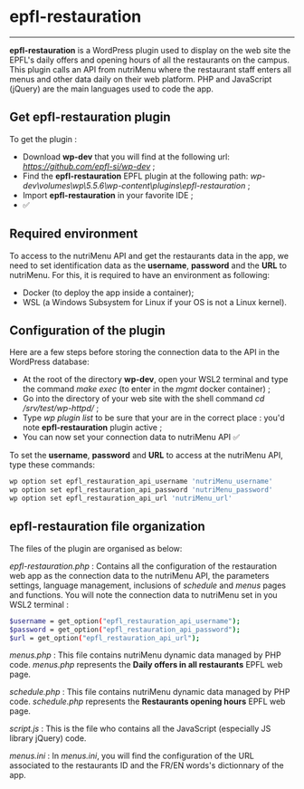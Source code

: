 # epfl-restauration
---

**epfl-restauration** is a WordPress plugin used to display on the  web site the EPFL's daily offers and opening hours of all the restaurants on the campus. This plugin calls an API from nutriMenu where the restaurant staff enters all menus and other data daily on their web platform. PHP and JavaScript (jQuery) are the main languages used to code the app. 

## Get epfl-restauration plugin
To get the plugin :
- Download **wp-dev** that you will find at the following url: _https://github.com/epfl-si/wp-dev_ ;
- Find the **epfl-restauration** EPFL plugin at the following path: _wp-dev\volumes\wp\5.5.6\wp-content\plugins\epfl-restauration_ ;
- Import **epfl-restauration** in your favorite IDE ;
- ✅

## Required environment
To access to the nutriMenu API and get the restaurants data in the app, we need to set identification data as the **username**, **password** and the **URL** to nutriMenu.
For this, it is required to have an environment as following:
- Docker (to deploy the app inside a container);
- WSL (a Windows Subsystem for Linux if your OS is not a Linux kernel).

## Configuration of the plugin
Here are a few steps before storing the connection data to the API in the WordPress database:
- At the root of the directory **wp-dev**, open your WSL2 terminal and type the command _make exec_ (to enter in the _mgmt_ docker container) ;
- Go into the directory of your web site with the shell command _cd /srv/test/wp-httpd/_ ;
- Type _wp plugin list_ to be sure that your are in the correct place : you'd note **epfl-restauration** plugin active ;
- You can now set your connection data to nutriMenu API ✅

To set the **username**, **password** and **URL** to access at the nutriMenu API, type these commands:
```sh
wp option set epfl_restauration_api_username 'nutriMenu_username'
wp option set epfl_restauration_api_password 'nutriMenu_password'
wp option set epfl_restauration_api_url 'nutriMenu_url'
```

## epfl-restauration file organization
The files of the plugin are organised as below:

_epfl-restauration.php_ :
Contains all the configuration of the restauration web app as the connection data to the nutriMenu API, the parameters settings, language management, inclusions of _schedule_ and _menus_ pages and functions.
You will note the connection data to nutriMenu set in you WSL2 terminal :
```sh
$username = get_option("epfl_restauration_api_username");
$password = get_option("epfl_restauration_api_password");
$url = get_option("epfl_restauration_api_url");
```

_menus.php_ :
This file contains nutriMenu dynamic data managed by PHP code. _menus.php_ represents the **Daily offers in all restaurants** EPFL web page.

_schedule.php_ :
This file contains nutriMenu dynamic data managed by PHP code. _schedule.php_ represents the **Restaurants opening hours** EPFL web page.

_script.js_ :
This is the file who contains all the JavaScript (especially JS library jQuery) code.

_menus.ini_ :
In _menus.ini_, you will find the configuration of the URL associated to the restaurants ID and the FR/EN words's dictionnary of the app.





